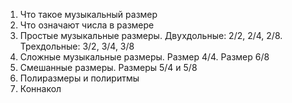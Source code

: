 1.  Что такое музыкальный размер
2.  Что означают числа в размере
3.  Простые музыкальные размеры. Двухдольные: 2/2, 2/4, 2/8. Трехдольные: 3/2, 3/4, 3/8
4.  Сложные музыкальные размеры. Размер 4/4. Размер 6/8
5.  Смешанные размеры. Размеры 5/4 и 5/8
6.  Полиразмеры и полиритмы
7.  Коннакол